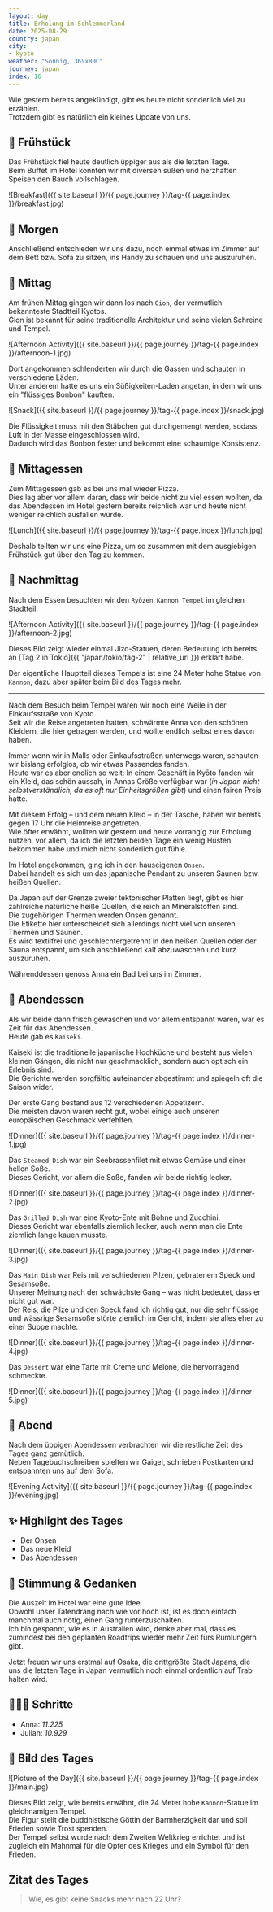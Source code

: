 ```yaml
---
layout: day
title: Erholung im Schlemmerland
date: 2025-08-29
country: japan
city:
- kyoto
weather: "Sonnig, 36\xB0C"
journey: japan
index: 16
---
```


Wie gestern bereits angekündigt, gibt es heute nicht sonderlich viel zu erzählen.  
Trotzdem gibt es natürlich ein kleines Update von uns.

## 🥐 Frühstück

Das Frühstück fiel heute deutlich üppiger aus als die letzten Tage.  
Beim Buffet im Hotel konnten wir mit diversen süßen und herzhaften Speisen den Bauch vollschlagen. 

![Breakfast]({{ site.baseurl }}/{{ page.journey }}/tag-{{ page.index }}/breakfast.jpg)

## 🌅 Morgen

Anschließend entschieden wir uns dazu, noch einmal etwas im Zimmer auf dem Bett bzw. Sofa zu sitzen, ins Handy zu schauen und uns auszuruhen.

## 🌇 Mittag

Am frühen Mittag gingen wir dann los nach `Gion`, der vermutlich bekannteste Stadtteil Kyotos.  
Gion ist bekannt für seine traditionelle Architektur und seine vielen Schreine und Tempel.

![Afternoon Activity]({{ site.baseurl }}/{{ page.journey }}/tag-{{ page.index }}/afternoon-1.jpg)

Dort angekommen schlenderten wir durch die Gassen und schauten in verschiedene Läden.  
Unter anderem hatte es uns ein Süßigkeiten-Laden angetan, in dem wir uns ein "flüssiges Bonbon" kauften.

![Snack]({{ site.baseurl }}/{{ page.journey }}/tag-{{ page.index }}/snack.jpg)

Die Flüssigkeit muss mit den Stäbchen gut durchgemengt werden, sodass Luft in der Masse eingeschlossen wird.  
Dadurch wird das Bonbon fester und bekommt eine schaumige Konsistenz.

## 🍣 Mittagessen

Zum Mittagessen gab es bei uns mal wieder Pizza.  
Dies lag aber vor allem daran, dass wir beide nicht zu viel essen wollten, da das Abendessen im Hotel gestern bereits reichlich war und heute nicht weniger reichlich ausfallen würde.

![Lunch]({{ site.baseurl }}/{{ page.journey }}/tag-{{ page.index }}/lunch.jpg)

Deshalb teilten wir uns eine Pizza, um so zusammen mit dem ausgiebigen Frühstück gut über den Tag zu kommen.

## 🌆 Nachmittag

Nach dem Essen besuchten wir den `Ryōzen Kannon Tempel` im gleichen Stadtteil.

![Afternoon Activity]({{ site.baseurl }}/{{ page.journey }}/tag-{{ page.index }}/afternoon-2.jpg)

Dieses Bild zeigt wieder einmal Jizo-Statuen, deren Bedeutung ich bereits an [Tag 2 in Tokio]({{ "japan/tokio/tag-2" | relative_url }}) erklärt habe.

Der eigentliche Hauptteil dieses Tempels ist eine 24 Meter hohe Statue von `Kannon`, dazu aber später beim Bild des Tages mehr.

---

Nach dem Besuch beim Tempel waren wir noch eine Weile in der Einkaufsstraße von Kyoto.  
Seit wir die Reise angetreten hatten, schwärmte Anna von den schönen Kleidern, die hier getragen werden, und wollte endlich selbst eines davon haben.

Immer wenn wir in Malls oder Einkaufsstraßen unterwegs waren, schauten wir bislang erfolglos, ob wir etwas Passendes fanden.  
Heute war es aber endlich so weit: In einem Geschäft in Kyōto fanden wir ein Kleid, das schön aussah, in Annas Größe verfügbar war (_in Japan nicht selbstverständlich, da es oft nur Einheitsgrößen gibt_) und einen fairen Preis hatte.

Mit diesem Erfolg – und dem neuen Kleid – in der Tasche, haben wir bereits gegen 17 Uhr die Heimreise angetreten.  
Wie öfter erwähnt, wollten wir gestern und heute vorrangig zur Erholung nutzen, vor allem, da ich die letzten beiden Tage ein wenig Husten bekommen habe und mich nicht sonderlich gut fühle.

Im Hotel angekommen, ging ich in den hauseigenen `Onsen`.  
Dabei handelt es sich um das japanische Pendant zu unseren Saunen bzw. heißen Quellen.

Da Japan auf der Grenze zweier tektonischer Platten liegt, gibt es hier zahlreiche natürliche heiße Quellen, die reich an Mineralstoffen sind.  
Die zugehörigen Thermen werden Onsen genannt.  
Die Etikette hier unterscheidet sich allerdings nicht viel von unseren Thermen und Saunen.  
Es wird textilfrei und geschlechtergetrennt in den heißen Quellen oder der Sauna entspannt, um sich anschließend kalt abzuwaschen und kurz auszuruhen.

Währenddessen genoss Anna ein Bad bei uns im Zimmer.

## 🍜 Abendessen

Als wir beide dann frisch gewaschen und vor allem entspannt waren, war es Zeit für das Abendessen.  
Heute gab es `Kaiseki`.

Kaiseki ist die traditionelle japanische Hochküche und besteht aus vielen kleinen Gängen, die nicht nur geschmacklich, sondern auch optisch ein Erlebnis sind.  
Die Gerichte werden sorgfältig aufeinander abgestimmt und spiegeln oft die Saison wider.

Der erste Gang bestand aus 12 verschiedenen Appetizern.  
Die meisten davon waren recht gut, wobei einige auch unseren europäischen Geschmack verfehlten.

![Dinner]({{ site.baseurl }}/{{ page.journey }}/tag-{{ page.index }}/dinner-1.jpg)

Das `Steamed Dish` war ein Seebrassenfilet mit etwas Gemüse und einer hellen Soße.  
Dieses Gericht, vor allem die Soße, fanden wir beide richtig lecker.

![Dinner]({{ site.baseurl }}/{{ page.journey }}/tag-{{ page.index }}/dinner-2.jpg)

Das `Grilled Dish` war eine Kyoto-Ente mit Bohne und Zucchini.  
Dieses Gericht war ebenfalls ziemlich lecker, auch wenn man die Ente ziemlich lange kauen musste.

![Dinner]({{ site.baseurl }}/{{ page.journey }}/tag-{{ page.index }}/dinner-3.jpg)

Das `Main Dish` war Reis mit verschiedenen Pilzen, gebratenem Speck und Sesamsoße.  
Unserer Meinung nach der schwächste Gang – was nicht bedeutet, dass er nicht gut war.  
Der Reis, die Pilze und den Speck fand ich richtig gut, nur die sehr flüssige und wässrige Sesamsoße störte ziemlich im Gericht, indem sie alles eher zu einer Suppe machte. 

![Dinner]({{ site.baseurl }}/{{ page.journey }}/tag-{{ page.index }}/dinner-4.jpg)

Das `Dessert` war eine Tarte mit Creme und Melone, die hervorragend schmeckte.

![Dinner]({{ site.baseurl }}/{{ page.journey }}/tag-{{ page.index }}/dinner-5.jpg)

## 🌙 Abend

Nach dem üppigen Abendessen verbrachten wir die restliche Zeit des Tages ganz gemütlich.  
Neben Tagebuchschreiben spielten wir Gaigel, schrieben Postkarten und entspannten uns auf dem Sofa.

![Evening Activity]({{ site.baseurl }}/{{ page.journey }}/tag-{{ page.index }}/evening.jpg)

## ✨ Highlight des Tages

- Der Onsen  
- Das neue Kleid  
- Das Abendessen  

## 💭 Stimmung & Gedanken

Die Auszeit im Hotel war eine gute Idee.  
Obwohl unser Tatendrang nach wie vor hoch ist, ist es doch einfach manchmal auch nötig, einen Gang runterzuschalten.  
Ich bin gespannt, wie es in Australien wird, denke aber mal, dass es zumindest bei den geplanten Roadtrips wieder mehr Zeit fürs Rumlungern gibt.

Jetzt freuen wir uns erstmal auf Osaka, die drittgrößte Stadt Japans, die uns die letzten Tage in Japan vermutlich noch einmal ordentlich auf Trab halten wird.

## 🏃🏽‍♀️ Schritte

- Anna: _11.225_  
- Julian: _10.929_  

## 📸 Bild des Tages

![Picture of the Day]({{ site.baseurl }}/{{ page.journey }}/tag-{{ page.index }}/main.jpg)

Dieses Bild zeigt, wie bereits erwähnt, die 24 Meter hohe `Kannon`-Statue im gleichnamigen Tempel.  
Die Figur stellt die buddhistische Göttin der Barmherzigkeit dar und soll Frieden sowie Trost spenden.  
Der Tempel selbst wurde nach dem Zweiten Weltkrieg errichtet und ist zugleich ein Mahnmal für die Opfer des Krieges und ein Symbol für den Frieden.

## Zitat des Tages

> Wie, es gibt keine Snacks mehr nach 22 Uhr?

